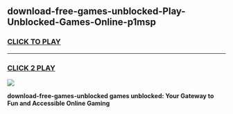 
## download-free-games-unblocked-Play-Unblocked-Games-Online-p1msp
<h3>
<a href="https://premium76.site?title=download-free-games-unblocked&ref=24A">CLICK TO PLAY</a></h3>
<hr>

<h3>
<a href="https://premium76.site?title=download-free-games-unblocked&ref=24A">CLICK 2 PLAY</a>
  
</h3>

<a href="https://premium76.site?title=download-free-games-unblocked&ref=24A"><img src="https://clearcache.store/games.png"></a>


**download-free-games-unblocked games unblocked: Your Gateway to Fun and Accessible Online Gaming**
